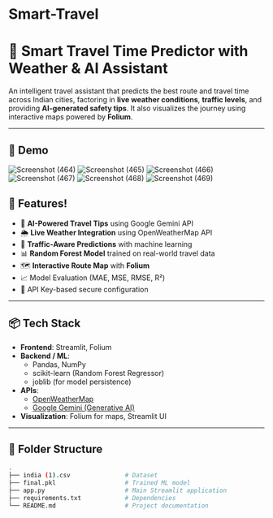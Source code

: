 # Smart-Travel

# 🚗 Smart Travel Time Predictor with Weather & AI Assistant

An intelligent travel assistant that predicts the best route and travel time across Indian cities, factoring in **live weather conditions**, **traffic levels**, and providing **AI-generated safety tips**. It also visualizes the journey using interactive maps powered by **Folium**.

---

## 📸 Demo
![Screenshot (464)](https://github.com/user-attachments/assets/cb2c9a61-1c18-47c7-a792-41add3bb5ee3)
![Screenshot (465)](https://github.com/user-attachments/assets/f07a8df9-77c7-4fd2-a7ea-0811d1d8672e)
![Screenshot (466)](https://github.com/user-attachments/assets/a96ec973-0e7b-4e53-ba40-745cf1b3cd9d)
![Screenshot (467)](https://github.com/user-attachments/assets/3d6f695f-8a9a-46f4-8fe5-aefa561ad4b1)
![Screenshot (468)](https://github.com/user-attachments/assets/4f7ab456-2c75-4a43-908d-7f6cc36655aa)
![Screenshot (469)](https://github.com/user-attachments/assets/13b7f635-2be3-4f2f-bf88-6fd68924ae5f)





## 🌟 Features!



- 🧠 **AI-Powered Travel Tips** using Google Gemini API
- 🌦️ **Live Weather Integration** using OpenWeatherMap API
- 🚥 **Traffic-Aware Predictions** with machine learning
- 📊 **Random Forest Model** trained on real-world travel data
- 🗺️ **Interactive Route Map** with **Folium**
- 📈 Model Evaluation (MAE, MSE, RMSE, R²)
- 🔐 API Key-based secure configuration

---

## 📦 Tech Stack

- **Frontend**: Streamlit, Folium
- **Backend / ML**:
  - Pandas, NumPy
  - scikit-learn (Random Forest Regressor)
  - joblib (for model persistence)
- **APIs**:
  - [OpenWeatherMap](https://openweathermap.org/api)
  - [Google Gemini (Generative AI)](https://ai.google.dev/)
- **Visualization**: Folium for maps, Streamlit UI

---

## 📁 Folder Structure

```bash
.
├── india (1).csv               # Dataset
├── final.pkl                   # Trained ML model
├── app.py                      # Main Streamlit application
├── requirements.txt            # Dependencies
└── README.md                   # Project documentation
